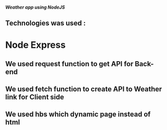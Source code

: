 ##### Weather app using NodeJS
## Technologies was used : 
# Node Express 
## We used request function to get API for Back-end
## We used fetch function to create API to Weather link for Client side
## We used hbs which dynamic page instead of html
